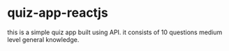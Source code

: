 # quiz-app-reactjs

this is a simple quiz app built using API. it consists of 10 questions medium level general knowledge.
